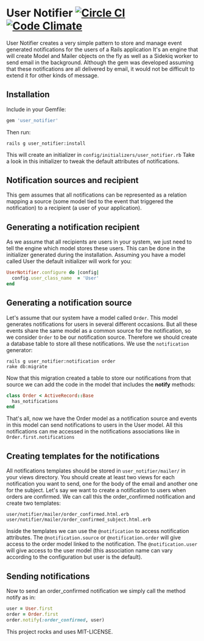 # User Notifier [![Circle CI](https://circleci.com/gh/diogob/user_notifier.svg?style=svg)](https://circleci.com/gh/diogob/user_notifier) [![Code Climate](https://codeclimate.com/github/diogob/user_notifier.png)](https://codeclimate.com/github/diogob/user_notifier)

User Notifier creates a very simple pattern to store and manage event generated 
notifications for the users of a Rails application
It's an engine that will create Model and Mailer objects on the fly as well 
as a Sidekiq worker to send email in the background.
Although the gem was developed assuming that these notifications are all 
delivered by email, it would not be difficult to extend it for other kinds of message.

## Installation
Include in your Gemfile:
```ruby
gem 'user_notifier'
```
Then run:

    rails g user_notifier:install

This will create an initializer in ```config/initializers/user_notifier.rb```
Take a look in this initializer to tweak the default attributes of notifications.

## Notification sources and recipient
This gem assumes that all notifications can be represented as a relation mapping a
source (some model tied to the event that triggered the notification) 
to a recipient (a user of your application).

## Generating a notification recipient
As we assume that all recipients are users in your system, we just need to tell 
the engine which model stores these users. This can be done in the initializer
generated during the installation. Assuming you have a model called User
the default initializer will work for you:
```ruby
UserNotifier.configure do |config|
  config.user_class_name  = 'User'
end
```

## Generating a notification source

Let's assume that our system have a model called ```Order```.
This model generates notifications for users in several different occasions.
But all these events share the same model as a common source for the notification, so we 
consider ```Order``` to be our notification source. Therefore we should create a database table
to store all these notifications. We use the ```notification``` generator:

    rails g user_notifier:notification order
    rake db:migrate

Now that this migration created a table to store our notifications from that source we can
add the code in the model that includes the **notify** methods:
```ruby
class Order < ActiveRecord::Base
  has_notifications
end
```
That's all, now we have the Order model as a notification source and events in this model
can send notifications to users in the User model. All this notifications can me accessed
in the notifications associations like in ```Order.first.notifications```

## Creating templates for the notifications
All notifications templates should be stored in ```user_notifier/mailer/``` in your
views directory. You should create at least two views for each notification you want to send,
one for the body of the email and another one for the subject.
Let's say we want to create a notification to users when orders are confirmed.
We can call this the order_confirmed notification and create two templates:

    user/notifier/mailer/order_confirmed.html.erb
    user/notifier/mailer/order_confirmed_subject.html.erb

Inside the templates we can use the ```@notification``` to access notification attributes.
The ```@notification.source``` or ```@notification.order``` will give access to the order 
model linked to the notification. The ```@notification.user``` will give access to the user model
(this association name can vary according to the configuration but user is the default).

## Sending notifications
Now to send an order_confirmed notification we simply call the method notify as in:
```ruby
user = User.first
order = Order.first
order.notify(:order_confirmed, user)
```

This project rocks and uses MIT-LICENSE.
